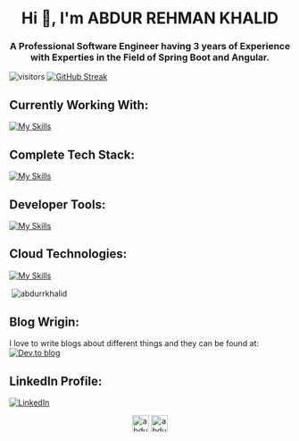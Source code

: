 <h1 align="center">Hi 👋, I'm ABDUR REHMAN KHALID</h1>
<h3 align="center">A Professional Software Engineer having 3 years of Experience with Experties in the Field of Spring Boot and Angular.</h3>

![visitors](https://visitor-badge.glitch.me/badge?page_id=page.id&left_color=green&right_color=red)
[![GitHub Streak](https://streak-stats.demolab.com?user=AbdurRKhalid&theme=dark&hide_border=true)](https://git.io/streak-stats)

## Currently Working With:
[![My Skills](https://skillicons.dev/icons?i=js,html,css,angular,nodejs,mongodb)](https://skillicons.dev)

## Complete Tech Stack:
[![My Skills](https://skillicons.dev/icons?i=java,spring,mysql,postgres,bootstrap,cassandra)](https://skillicons.dev)

## Developer Tools:
[![My Skills](https://skillicons.dev/icons?i=git,docker,c,vim,bash)](https://skillicons.dev)

## Cloud Technologies:
[![My Skills](https://skillicons.dev/icons?i=aws,gcp)](https://skillicons.dev)
<p>&nbsp;<img align="center" src="https://github-readme-stats.vercel.app/api?username=abdurrkhalid&show_icons=true" alt="abdurrkhalid" /></p>

## Blog Wrigin:
I love to write blogs about different things and they can be found at:
[![Dev.to blog](https://img.shields.io/badge/dev.to-0A0A0A?style=for-the-badge&logo=dev.to&logoColor=white)](https://dev.to/abdurrkhalid333)

## LinkedIn Profile:
[![LinkedIn](https://img.shields.io/badge/linkedin-%230077B5.svg?style=for-the-badge&logo=linkedin&logoColor=white)](https://www.linkedin.com/in/abdur-r-khalid/)

<p align="center">
<a href="https://dev.to/abdurrkhalid333" target="blank"><img align="center" src="https://cdn.jsdelivr.net/npm/simple-icons@3.0.1/icons/dev-dot-to.svg" alt="abdurrkhalid333" height="30" width="30" /></a>
<a href="https://linkedin.com/in/abdur-rehman-khalid-936326132" target="blank"><img align="center" src="https://cdn.jsdelivr.net/npm/simple-icons@3.0.1/icons/linkedin.svg" alt="abdur-rehman-khalid-936326132" height="30" width="30" /></a>
</p>
